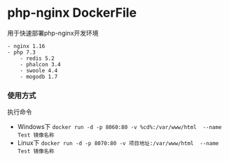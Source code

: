 # php-nginx DockerFile
用于快速部署php-nginx开发环境
    
    - nginx 1.16
    - php 7.3
        - redis 5.2
        - phalcon 3.4
        - swoole 4.4
        - mogodb 1.7
### 使用方式    
执行命令 
- Windows下 `docker run -d -p 8060:80 -v %cd%:/var/www/html  --name  Test 镜像名称`  
- Linux下 `docker run -d -p 8070:80 -v 项目地址:/var/www/html  --name  Test 镜像名称`  
    
